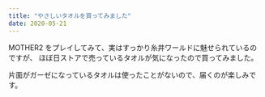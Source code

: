 ```yaml
---
title: "やさしいタオルを買ってみました"
date: 2020-05-21
---
```


MOTHER2 をプレイしてみて、実はすっかり糸井ワールドに魅せられているのですが、
ほぼ日ストアで売っているタオルが気になったので買ってみました。

片面がガーゼになっているタオルは使ったことがないので、届くのが楽しみです。

